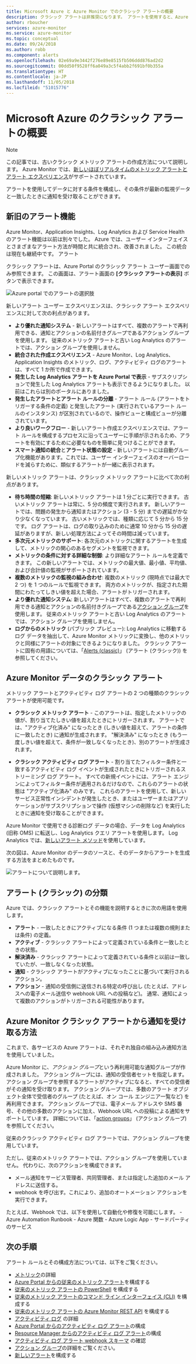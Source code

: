 ```yaml
---
title: Microsoft Azure と Azure Monitor でのクラシック アラートの概要
description: クラシック アラートは非推奨になります。 アラートを使用すると、Azure リソースのメトリック、イベント、またはログを監視し、指定した条件が満たされたときに通知を受けることができます。
author: rboucher
services: azure-monitor
ms.service: azure-monitor
ms.topic: conceptual
ms.date: 09/24/2018
ms.author: robb
ms.component: alerts
ms.openlocfilehash: 02e69a9e3442f276e89e8515fb506ddd876ad2d2
ms.sourcegitcommit: 00dd50f9528ff6a049a3c5f4abb2f691bf0b355a
ms.translationtype: HT
ms.contentlocale: ja-JP
ms.lasthandoff: 11/05/2018
ms.locfileid: "51015776"
---
```

# <a name="what-are-classic-alerts-in-microsoft-azure"></a>Microsoft Azure のクラシック アラートの概要

> [!NOTE]
> この記事では、古いクラシック メトリック アラートの作成方法について説明します。 Azure Monitor では、[新しいほぼリアルタイムのメトリック アラートとアラート エクスペリエンス](monitoring-overview-alerts.md)がサポートされています。 
>

アラートを使用してデータに対する条件を構成し、その条件が最新の監視データと一致したときに通知を受け取ることができます。

## <a name="old-and-new-alerting-capabilities"></a>新旧のアラート機能

Azure Monitor、Application Insights、Log Analytics および Service Health のアラート機能は以前は別々でした。 Azure では、ユーザー インターフェイスとさまざまなアラート方法が時間と共に統合され、改善されました。 この統合は現在も継続中です。 アラート

クラシック アラートは、Azure Portal のクラシック アラート ユーザー画面でのみ参照できます。 この画面は、アラート画面の **[クラシック アラートの表示]** ボタンで表示できます。 

 ![Azure portal でのアラートの選択肢](./media/monitoring-overview-alerts-classic/monitor-alert-screen2.png)

新しいアラート ユーザー エクスペリエンスは、クラシック アラート エクスペリエンスに対して次の利点があります。
-   **より優れた通知システム** - 新しいアラートはすべて、複数のアラートで再利用できる、通知とアクションの名前付きグループであるアクション グループを使用します。 従来のメトリック アラートと古い Log Analytics のアラートでは、アクション グループを使用しません。
-   **統合された作成エクスペリエンス** - Azure Monitor、Log Analytics、Application Insights のメトリック、ログ、アクティビティ ログのアラートは、すべて 1 か所で作成できます。
-   **発生した Log Analytics アラートを Azure Portal で表示** - サブスクリプションで発生した Log Analytics アラートも表示できるようになりました。 以前はこれらは別のポータルにありました。
-   **発生したアラートとアラート ルールの分離** - アラート ルール (アラートをトリガーする条件の定義) と発生したアラート (実行されているアラート ルールのインスタンス) が区別されているので、操作ビューと構成ビューが分離されています。
-   **より良いワークフロー** - 新しいアラート作成エクスペリエンスでは、アラート ルールを構成するプロセスに沿ってユーザーに手順が示されるため、アラートを有効にするために必要なものを簡単に見つけることができます。
-   **スマート通知の統合**と**アラート状態の設定** - 新しいアラートには自動グループ化機能があります。これでは、ユーザー インターフェイスのオーバーロードを減らすために、類似するアラートが一緒に表示されます。 

新しいメトリック アラートは、クラシック メトリック アラートに比べて次の利点があります。
-   **待ち時間の短縮**: 新しいメトリック アラートは 1 分ごとに実行できます。 古いメトリック アラートは常に、5 分の頻度で実行されます。 新しいアラートでは、問題の発生から通知またはアクション (3 - 5 分) までの遅延がかなり少なくなっています。 古いメトリックでは、種類に応じて 5 分から 15 分です。  ログ アラートは、ログの取り込みのために通常 10 分から 15 分の遅延がありますが、新しい処理方法によってその時間は減っています。 
-   **多次元メトリックのサポート**: 各次元のメトリックに関するアラートを生成して、メトリックの関心のあるセグメントを監視できます。
-   **メトリックの条件に対する詳細な制御**: より詳細なアラート ルールを定義できます。 この新しいアラートでは、メトリックの最大値、最小値、平均値、および合計値の監視がサポートされています。
-   **複数のメトリックの監視の組み合わせ**: 複数のメトリック (現時点では最大で 2 つ) を 1 つのルールで監視できます。 両方のメトリックが、指定された期間にわたってしきい値を超えた場合、アラートがトリガーされます。
-   **より優れた通知システム**: 新しいアラートはすべて、複数のアラートで再利用できる通知とアクションの名前付きグループである[アクション グループ](../monitoring-and-diagnostics/monitoring-action-groups.md)を使用します。  従来のメトリック アラートと古い Log Analytics のアラートでは、アクション グループを使用しません。 
-   **ログからのメトリック** (パブリック プレビュー): Log Analytics に移動するログ データを抽出して、Azure Monitor メトリックに変換し、他のメトリックと同様にアラートの対象にできるようになりました。 クラシック アラートに固有の用語については、「[Alerts (classic)](monitoring-overview-alerts-classic.md)」 (アラート (クラシック)) を参照してください。 


## <a name="classic-alerts-on-azure-monitor-data"></a>Azure Monitor データのクラシック アラート
メトリック アラートとアクティビティ ログ アラートの 2 つの種類のクラシック アラートが使用可能です。

* **クラシック メトリック アラート** - このアラートは、指定したメトリックの値が、割り当てたしきい値を超えたときにトリガーされます。 アラートでは、"アクティブ化済み" になったとき (しきい値を超えて、アラートの条件に一致したとき) に通知が生成されます。 "解決済み" になったとき (もう一度しきい値を超えて、条件が一致しなくなったとき)、別のアラートが生成されます。

* **クラシック アクティビティ ログ アラート** - 割り当てたフィルター条件と一致するアクティビティ ログ イベントが生成されたときにトリガーされるストリーミング ログ アラート。 すべての新規イベントには、アラート エンジンによってフィルター条件が適用されるだけなので、これらのアラートの状態は "アクティブ化済み" のみです。 これらのアラートを使用して、新しいサービス正常性インシデントが発生したとき、またはユーザーまたはアプリケーションがサブスクリプションで操作 (仮想マシンの削除など) を実行したときに通知を受け取ることができます。

Azure Monitor で使用できる診断ログ データの場合、データを Log Analytics (旧称 OMS) に転送し、Log Analytics クエリ アラートを使用します。 Log Analytics では、[新しいアラート メソッド](monitoring-overview-unified-alerts.md)を使用しています。 

次の図は、Azure Monitor のデータのソースと、そのデータからアラートを生成する方法をまとめたものです。

![アラートについて説明します。](./media/monitoring-overview-alerts-classic/Alerts_Overview_Resource_v5.png)

## <a name="taxonomy-of-alerts-classic"></a>アラート (クラシック) の分類
Azure では、クラシック アラートとその機能を説明するときに次の用語を使用します。
* **アラート** - 一致したときにアクティブになる条件 (1 つまたは複数の規則または条件) の定義。
* **アクティブ** - クラシック アラートによって定義されている条件と一致したときの状態。
* **解決済み** - クラシック アラートによって定義されている条件と以前は一致していたが、一致しなくなった状態。
* **通知** - クラシック アラートがアクティブになったことに基づいて実行されるアクション。
* **アクション** - 通知の受信側に送信される特定の呼び出し (たとえば、アドレスへの電子メール送信や webhook URL への投稿など)。 通常、通知によって複数のアクションがトリガーされる可能性があります。

## <a name="how-do-i-receive-a-notification-from-an-azure-monitor-classic-alert"></a>Azure Monitor クラシック アラートから通知を受け取る方法
これまで、各サービスの Azure アラートは、それぞれ独自の組み込み通知方法を使用していました。 

Azure Monitor に、*アクション グループ*という再利用可能な通知グループが作成されました。 アクション グループには、通知の受信者セットを指定します。アクション グループを参照するアラートがアクティブになると、すべての受信者がその通知を受け取ります。 アクション グループでは、多数のアラート オブジェクト全体で受信者のグループ (たとえば、オン コール エンジニア一覧など) を再利用できます。 アクション グループでは、電子メール アドレスや SMS 番号、その他の多数のアクションに加え、Webhook URL への投稿による通知をサポートしています。  詳細については、「[action groups](monitoring-action-groups.md)」 (アクション グループ) を参照してください。 

従来のクラシック アクティビティ ログ アラートでは、アクション グループを使用しています。

ただし、従来のメトリック アラートでは、アクション グループを使用していません。 代わりに、次のアクションを構成できます。 
- メール通知をサービス管理者、共同管理者、または指定した追加のメール アドレスに送信する。
- webhook を呼び出す。これにより、追加のオートメーション アクションを実行できます。

たとえば、Webhook では、以下を使用して自動化や修復を可能にします。
    - Azure Automation Runbook
    - Azure 関数
    - Azure Logic App
    - サードパーティのサービス

## <a name="next-steps"></a>次の手順
アラート ルールとその構成方法については、以下をご覧ください。

* [メトリック](../monitoring/monitoring-data-collection.md)の詳細
* [Azure Portal からの従来のメトリック アラート](alert-metric-classic.md)を構成する
* [従来のメトリック アラートの PowerShell](alert-metric-classic.md) を構成する
* [従来のメトリック アラートのコマンド ライン インターフェイス (CLI)](alert-metric-classic.md) を構成する
* [従来のメトリック アラートの Azure Monitor REST API](https://msdn.microsoft.com/library/azure/dn931945.aspx) を構成する
* [アクティビティ ログ](monitoring-overview-activity-logs.md) の詳細
* [Azure Portal からのアクティビティ ログ アラート](monitoring-activity-log-alerts.md)の構成
* [Resource Manager からのアクティビティ ログ アラート](alert-activity-log.md)の構成
* [アクティビティ ログ アラート webhook スキーマ](monitoring-activity-log-alerts-webhook.md) の確認
* [アクション グループ](monitoring-action-groups.md)の詳細をご覧ください。
* [新しいアラート](alert-metric.md)を構成する
